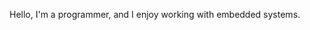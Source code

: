 <!--
**bitglitcher/bitglitcher** is a ✨ _special_ ✨ repository because its `README.md` (this file) appears on your GitHub profile. -->

Hello, I'm a programmer, and I enjoy working with embedded systems.

<!-- ![Bitglitcher's GitHub stats](https://github-readme-stats.vercel.app/api?username=bitglitcher&show_icons=true&theme=dark) -->
